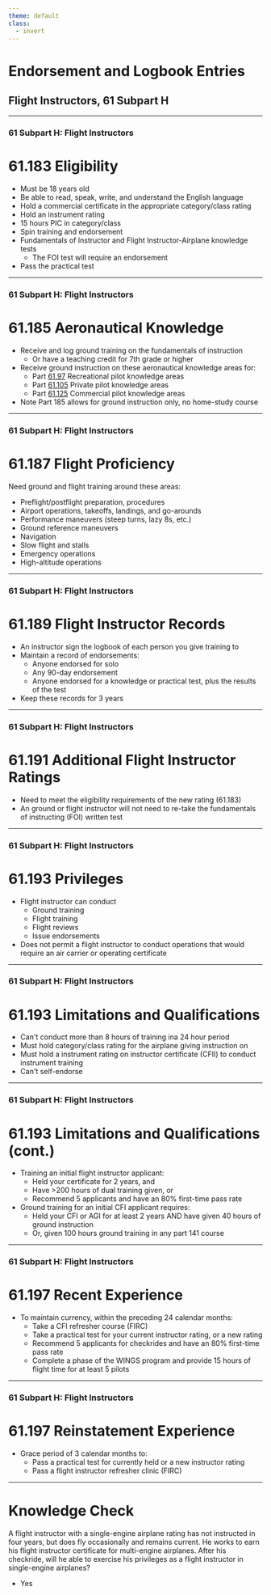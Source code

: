 ```yaml
---
theme: default
class:
  - invert
---
```


# Endorsement and Logbook Entries

## Flight Instructors, 61 Subpart H

---

### 61 Subpart H: Flight Instructors

# 61.183 Eligibility

- Must be 18 years old
- Be able to read, speak, write, and understand the English language
- Hold a commercial certificate in the appropriate category/class rating
- Hold an instrument rating
- 15 hours PIC in category/class
- Spin training and endorsement
- Fundamentals of Instructor and Flight Instructor-Airplane knowledge tests
  - The FOI test will require an endorsement
- Pass the practical test

---

### 61 Subpart H: Flight Instructors

# 61.185 Aeronautical Knowledge

- Receive and log ground training on the fundamentals of instruction
  - Or have a teaching credit for 7th grade or higher
- Receive ground instruction on these aeronautical knowledge areas for:
  - Part [61.97](/_references/14-CFR/61.97) Recreational pilot knowledge areas
  - Part [61.105](/_references/14-CFR/61.105) Private pilot knowledge areas
  - Part [61.125](/_references/14-CFR/61.125) Commercial pilot knowledge areas
- Note Part 185 allows for ground instruction only, no home-study course

---

### 61 Subpart H: Flight Instructors

# 61.187 Flight Proficiency

Need ground and flight training around these areas:

- Preflight/postflight preparation, procedures
- Airport operations, takeoffs, landings, and go-arounds
- Performance maneuvers (steep turns, lazy 8s, etc.)
- Ground reference maneuvers
- Navigation
- Slow flight and stalls
- Emergency operations
- High-altitude operations

---

### 61 Subpart H: Flight Instructors

# 61.189 Flight Instructor Records

- An instructor sign the logbook of each person you give training to
- Maintain a record of endorsements:
  - Anyone endorsed for solo
  - Any 90-day endorsement
  - Anyone endorsed for a knowledge or practical test, plus the results of the test
- Keep these records for 3 years

---

### 61 Subpart H: Flight Instructors

# 61.191 Additional Flight Instructor Ratings

- Need to meet the eligibility requirements of the new rating (61.183)
- An ground or flight instructor will not need to re-take the fundamentals of instructing (FOI) written test

---

### 61 Subpart H: Flight Instructors

# 61.193 Privileges

- Flight instructor can conduct
  - Ground training
  - Flight training
  - Flight reviews
  - Issue endorsements
- Does not permit a flight instructor to conduct operations that would require an air carrier or operating certificate

<!--

(1) A student pilot certificate;
(2) A pilot certificate;
(3) A flight instructor certificate;
(4) A ground instructor certificate;
(5) An aircraft rating;
(6) An instrument rating;
(7) A flight review, operating privilege, or recency of experience requirement of this part, or training to maintain or improve the skills of a certificated pilot;
(8) A practical test; and
(9) A knowledge test.

 -->

---

### 61 Subpart H: Flight Instructors

# 61.193 Limitations and Qualifications

- Can't conduct more than 8 hours of training ina 24 hour period
- Must hold category/class rating for the airplane giving instruction on
- Must hold a instrument rating on instructor certificate (CFII) to conduct instrument training
- Can't self-endorse

---

### 61 Subpart H: Flight Instructors

# 61.193 Limitations and Qualifications (cont.)

- Training an initial flight instructor applicant:
  - Held your certificate for 2 years, and
  - Have >200 hours of dual training given, or
  - Recommend 5 applicants and have an 80% first-time pass rate
- Ground training for an initial CFI applicant requires:
  - Held your CFI or AGI for at least 2 years AND have given 40 hours of ground instruction
  - Or, given 100 hours ground training in any part 141 course

<!--
Instrument training = training for instrument rating, a type rating not limited to VFR, or the instrument training required for commercial pilot and airline transport pilot certificates
 -->

---

### 61 Subpart H: Flight Instructors

# 61.197 Recent Experience

- To maintain currency, within the preceding 24 calendar months:
  - Take a CFI refresher course (FIRC)
  - Take a practical test for your current instructor rating, or a new rating
  - Recommend 5 applicants for checkrides and have an 80% first-time pass rate
  - Complete a phase of the WINGS program and provide 15 hours of flight time for at least 5 pilots

---

### 61 Subpart H: Flight Instructors

# 61.197 Reinstatement Experience

- Grace period of 3 calendar months to:
  - Pass a practical test for currently held or a new instructor rating
  - Pass a flight instructor refresher clinic (FIRC)

---

# Knowledge Check

A flight instructor with a single-engine airplane rating has not instructed in four years, but does fly occasionally and remains current. He works to earn his flight instructor certificate for multi-engine airplanes. After his checkride, will he able to exercise his privileges as a flight instructor in single-engine airplanes?

- Yes
